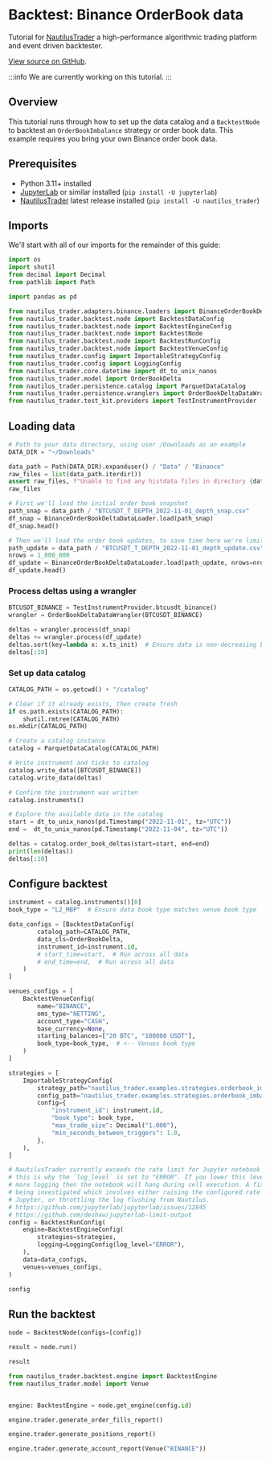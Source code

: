 # Backtest: Binance OrderBook data

Tutorial for [NautilusTrader](https://nautilustrader.io/docs/) a high-performance algorithmic trading platform and event driven backtester.

[View source on GitHub](https://github.com/nautechsystems/nautilus_trader/blob/develop/docs/tutorials/backtest_binance_orderbook.ipynb).

:::info
We are currently working on this tutorial.
:::

## Overview

This tutorial runs through how to set up the data catalog and a `BacktestNode` to backtest an `OrderBookImbalance` strategy or order book data. This example requires you bring your own Binance order book data.

## Prerequisites

- Python 3.11+ installed
- [JupyterLab](https://jupyter.org/) or similar installed (`pip install -U jupyterlab`)
- [NautilusTrader](https://pypi.org/project/nautilus_trader/) latest release installed (`pip install -U nautilus_trader`)

## Imports

We'll start with all of our imports for the remainder of this guide:

```python
import os
import shutil
from decimal import Decimal
from pathlib import Path

import pandas as pd

from nautilus_trader.adapters.binance.loaders import BinanceOrderBookDeltaDataLoader
from nautilus_trader.backtest.node import BacktestDataConfig
from nautilus_trader.backtest.node import BacktestEngineConfig
from nautilus_trader.backtest.node import BacktestNode
from nautilus_trader.backtest.node import BacktestRunConfig
from nautilus_trader.backtest.node import BacktestVenueConfig
from nautilus_trader.config import ImportableStrategyConfig
from nautilus_trader.config import LoggingConfig
from nautilus_trader.core.datetime import dt_to_unix_nanos
from nautilus_trader.model import OrderBookDelta
from nautilus_trader.persistence.catalog import ParquetDataCatalog
from nautilus_trader.persistence.wranglers import OrderBookDeltaDataWrangler
from nautilus_trader.test_kit.providers import TestInstrumentProvider
```

## Loading data

```python
# Path to your data directory, using user /Downloads as an example
DATA_DIR = "~/Downloads"
```

```python
data_path = Path(DATA_DIR).expanduser() / "Data" / "Binance"
raw_files = list(data_path.iterdir())
assert raw_files, f"Unable to find any histdata files in directory {data_path}"
raw_files
```

```python
# First we'll load the initial order book snapshot
path_snap = data_path / "BTCUSDT_T_DEPTH_2022-11-01_depth_snap.csv"
df_snap = BinanceOrderBookDeltaDataLoader.load(path_snap)
df_snap.head()
```

```python
# Then we'll load the order book updates, to save time here we're limiting to 1 million rows
path_update = data_path / "BTCUSDT_T_DEPTH_2022-11-01_depth_update.csv"
nrows = 1_000_000
df_update = BinanceOrderBookDeltaDataLoader.load(path_update, nrows=nrows)
df_update.head()
```

### Process deltas using a wrangler

```python
BTCUSDT_BINANCE = TestInstrumentProvider.btcusdt_binance()
wrangler = OrderBookDeltaDataWrangler(BTCUSDT_BINANCE)

deltas = wrangler.process(df_snap)
deltas += wrangler.process(df_update)
deltas.sort(key=lambda x: x.ts_init)  # Ensure data is non-decreasing by `ts_init`
deltas[:10]
```

### Set up data catalog

```python
CATALOG_PATH = os.getcwd() + "/catalog"

# Clear if it already exists, then create fresh
if os.path.exists(CATALOG_PATH):
    shutil.rmtree(CATALOG_PATH)
os.mkdir(CATALOG_PATH)

# Create a catalog instance
catalog = ParquetDataCatalog(CATALOG_PATH)
```

```python
# Write instrument and ticks to catalog
catalog.write_data([BTCUSDT_BINANCE])
catalog.write_data(deltas)
```

```python
# Confirm the instrument was written
catalog.instruments()
```

```python
# Explore the available data in the catalog
start = dt_to_unix_nanos(pd.Timestamp("2022-11-01", tz="UTC"))
end =  dt_to_unix_nanos(pd.Timestamp("2022-11-04", tz="UTC"))

deltas = catalog.order_book_deltas(start=start, end=end)
print(len(deltas))
deltas[:10]
```

## Configure backtest

```python
instrument = catalog.instruments()[0]
book_type = "L2_MBP"  # Ensure data book type matches venue book type

data_configs = [BacktestDataConfig(
        catalog_path=CATALOG_PATH,
        data_cls=OrderBookDelta,
        instrument_id=instrument.id,
        # start_time=start,  # Run across all data
        # end_time=end,  # Run across all data
    )
]

venues_configs = [
    BacktestVenueConfig(
        name="BINANCE",
        oms_type="NETTING",
        account_type="CASH",
        base_currency=None,
        starting_balances=["20 BTC", "100000 USDT"],
        book_type=book_type,  # <-- Venues book type
    )
]

strategies = [
    ImportableStrategyConfig(
        strategy_path="nautilus_trader.examples.strategies.orderbook_imbalance:OrderBookImbalance",
        config_path="nautilus_trader.examples.strategies.orderbook_imbalance:OrderBookImbalanceConfig",
        config={
            "instrument_id": instrument.id,
            "book_type": book_type,
            "max_trade_size": Decimal("1.000"),
            "min_seconds_between_triggers": 1.0,
        },
    ),
]

# NautilusTrader currently exceeds the rate limit for Jupyter notebook logging (stdout output),
# this is why the `log_level` is set to "ERROR". If you lower this level to see
# more logging then the notebook will hang during cell execution. A fix is currently
# being investigated which involves either raising the configured rate limits for
# Jupyter, or throttling the log flushing from Nautilus.
# https://github.com/jupyterlab/jupyterlab/issues/12845
# https://github.com/deshaw/jupyterlab-limit-output
config = BacktestRunConfig(
    engine=BacktestEngineConfig(
        strategies=strategies,
        logging=LoggingConfig(log_level="ERROR"),
    ),
    data=data_configs,
    venues=venues_configs,
)

config
```

## Run the backtest

```python
node = BacktestNode(configs=[config])

result = node.run()
```

```python
result
```

```python
from nautilus_trader.backtest.engine import BacktestEngine
from nautilus_trader.model import Venue


engine: BacktestEngine = node.get_engine(config.id)

engine.trader.generate_order_fills_report()
```

```python
engine.trader.generate_positions_report()
```

```python
engine.trader.generate_account_report(Venue("BINANCE"))
```

```python

```

